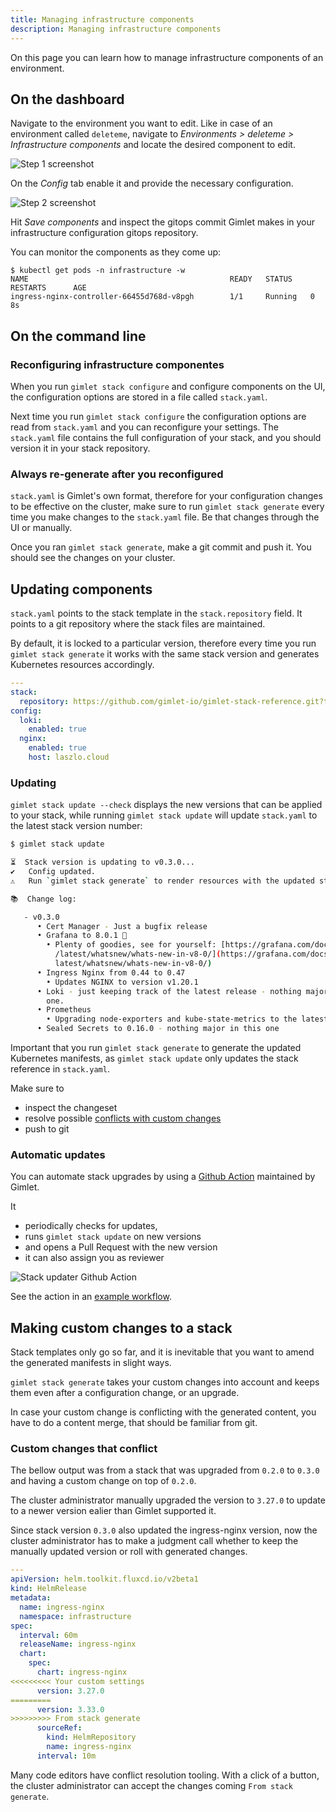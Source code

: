 ```yaml
---
title: Managing infrastructure components
description: Managing infrastructure components
---
```


On this page you can learn how to manage infrastructure components of an environment.

## On the dashboard

Navigate to the environment you want to edit. Like in case of an environment called `deleteme`, navigate to *Environments > deleteme > Infrastructure components* and locate the desired component to edit.

![Step 1 screenshot](https://images.tango.us/public/screenshot_74d34c1d-a951-4114-b984-5d8ed568fc92.png?crop=focalpoint&fit=crop&fp-x=0.3250&fp-y=0.2505&fp-z=2.5296&w=1200&mark-w=0.2&mark-pad=0&mark64=aHR0cHM6Ly9pbWFnZXMudGFuZ28udXMvc3RhdGljL21hZGUtd2l0aC10YW5nby13YXRlcm1hcmsucG5n&ar=3840%3A1960)

On the *Config* tab enable it and provide the necessary configuration.

![Step 2 screenshot](https://images.tango.us/public/edited_image_69245999-ad79-4170-bce1-8156ea96d7a2.png?crop=focalpoint&fit=crop&fp-x=0.4107&fp-y=0.4383&fp-z=2.0000&w=1200&mark-w=0.2&mark-pad=0&mark64=aHR0cHM6Ly9pbWFnZXMudGFuZ28udXMvc3RhdGljL21hZGUtd2l0aC10YW5nby13YXRlcm1hcmsucG5n&ar=3840%3A1960)

Hit *Save components* and inspect the gitops commit Gimlet makes in your infrastructure configuration gitops repository.

You can monitor the components as they come up:

```
$ kubectl get pods -n infrastructure -w
NAME                                             READY   STATUS    RESTARTS      AGE
ingress-nginx-controller-66455d768d-v8pgh        1/1     Running   0             8s
```

## On the command line

### Reconfiguring infrastructure componentes

When you run `gimlet stack configure` and configure components on the UI, the configuration options are stored in a file
called `stack.yaml`. 

Next time you run `gimlet stack configure` the configuration options are read from `stack.yaml` and you can reconfigure your settings. The `stack.yaml` file contains the full configuration of your stack, and you should version it in your stack repository.

### Always re-generate after you reconfigured

`stack.yaml` is Gimlet's own format, therefore for your configuration changes to be effective on the cluster, 
make sure to run `gimlet stack generate` every time you make changes to the `stack.yaml` file. Be that changes through the UI or manually.

Once you ran `gimlet stack generate`, make a git commit and push it. You should see the changes on your cluster.

## Updating components

`stack.yaml` points to the stack template in the `stack.repository` field. It points to a git repository where the stack files are maintained.

By default, it is locked to a particular version, therefore every time you run `gimlet stack generate` it works with the same stack version and generates Kubernetes resources accordingly.


```yaml
---
stack:
  repository: https://github.com/gimlet-io/gimlet-stack-reference.git?tag=v0.8.0
config:
  loki:
    enabled: true
  nginx:
    enabled: true
    host: laszlo.cloud
```

### Updating

`gimlet stack update --check` displays the new versions that can be applied to your stack, while
running `gimlet stack update` will update `stack.yaml` to the latest stack version number:

```bash
$ gimlet stack update

⏳  Stack version is updating to v0.3.0... 
✔️   Config updated. 
⚠️   Run `gimlet stack generate` to render resources with the updated stack. 

📚  Change log:

   - v0.3.0 
      • Cert Manager - Just a bugfix release
      • Grafana to 8.0.1 🎉
        • Plenty of goodies, see for yourself: [https://grafana.com/docs/grafana
          /latest/whatsnew/whats-new-in-v8-0/](https://grafana.com/docs/grafana/
          latest/whatsnew/whats-new-in-v8-0/)
      • Ingress Nginx from 0.44 to 0.47
        • Updates NGINX to version v1.20.1
      • Loki - just keeping track of the latest release - nothing major in this
        one.
      • Prometheus
        • Upgrading node-exporters and kube-state-metrics to the latest
      • Sealed Secrets to 0.16.0 - nothing major in this one
```

Important that you run `gimlet stack generate` to generate the updated Kubernetes manifests, as `gimlet stack update` only updates the stack reference in `stack.yaml`.

Make sure to

- inspect the changeset 
- resolve possible [conflicts with custom changes](#custom-changes-that-conflict)
- push to git

### Automatic updates

You can automate stack upgrades by using a [Github Action](https://github.com/gimlet-io/gimlet-stack-updater-action/pull/11) maintained by Gimlet.

It

- periodically checks for updates,
- runs `gimlet stack update` on new versions
- and opens a Pull Request with the new version
- it can also assign you as reviewer

![Stack updater Github Action](/stack-updater.png)

See the action in an [example workflow](https://github.com/gimlet-io/gimlet-stack-updater-action/blob/main/.github/workflows/demo.yml).


## Making custom changes to a stack

Stack templates only go so far, and it is inevitable that you want to amend the generated manifests in slight ways.

`gimlet stack generate` takes your custom changes into account and keeps them even after a configuration change, or an upgrade.

In case your custom change is conflicting with the generated content, you have to do a content merge, that should be familiar from git.

### Custom changes that conflict

The bellow output was from a stack that was upgraded from `0.2.0` to `0.3.0` and having a custom change on top of `0.2.0`.

The cluster administrator manually upgraded the version to `3.27.0` to update to a newer version ealier than Gimlet supported it.

Since stack version `0.3.0` also updated the ingress-nginx version, now the cluster administrator has to make a judgment call whether to keep the manually updated version or roll with generated changes.

```yaml
---
apiVersion: helm.toolkit.fluxcd.io/v2beta1
kind: HelmRelease
metadata:
  name: ingress-nginx
  namespace: infrastructure
spec:
  interval: 60m
  releaseName: ingress-nginx
  chart:
    spec:
      chart: ingress-nginx
<<<<<<<<< Your custom settings
      version: 3.27.0
=========
      version: 3.33.0
>>>>>>>>> From stack generate
      sourceRef:
        kind: HelmRepository
        name: ingress-nginx
      interval: 10m
```

Many code editors have conflict resolution tooling. With a click of a button, the cluster administrator can accept the changes coming `From stack generate`.
